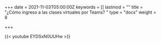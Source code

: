 +++
date = 2021-11-03T05:00:00Z
keywords = []
lastmod = ""
title = "¿Cómo ingreso a las clases virtuales por Teams? "
type = "docs"
weight = 8

+++

{{< youtube EYDSxN0UUHw >}}